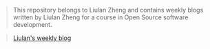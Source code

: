 
> This repository belongs to Liulan Zheng and contains weekly blogs written by Liulan Zheng
> for a course in Open Source software development.

> [Liulan's weekly blog](https://hunter-college-ossd-spr-2020.github.io/liulanz-weekly)
